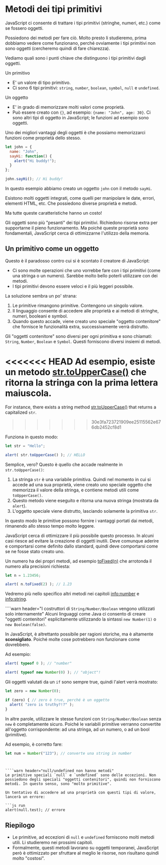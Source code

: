 # Metodi dei tipi primitivi

JavaScript ci consente di trattare i tipi primitivi (stringhe, numeri, etc.) come se fossero oggetti.

Possiedono dei metodi per fare ciò. Molto presto li studieremo, prima dobbiamo vedere come funzionano, perché ovviamente i tipi primitivi non sono oggetti (cercheremo quindi di fare chiarezza).

Vediamo quali sono i punti chiave che distinguono i tipi primitivi dagli oggetti.

Un primitivo

- E' un valore di tipo primitivo.
- Ci sono 6 tipi primitivi: `string`, `number`, `boolean`, `symbol`, `null` e `undefined`.

Un oggetto

- E' in grado di memorizzare molti valori come proprietà.
- Può essere creato con `{}`, ad esempio: `{name: "John", age: 30}`. Ci sono altri tipi di oggetto in JavaScript; le funzioni ad esempio sono oggetti.

Uno dei migliori vantaggi degli oggetti è che possiamo memorizzarci funzioni come proprietà dello stesso.

```js run
let john = {
  name: "John",
  sayHi: function() {
    alert("Hi buddy!");
  }
};

john.sayHi(); // Hi buddy!
```

In questo esempio abbiamo creato un oggetto `john` con il metodo `sayHi`.

Esistono molti oggetti integrati, come quelli per manipolare le date, errori, elementi HTML, etc. Che possiedono diverse proprietà e metodi.

Ma tutte queste caratteristiche hanno un costo!

Gli oggetti sono più "pesanti" dei tipi primitivi. Richiedono risorse extra per supportarne il pieno funzionamento. Ma poiché queste proprietà sono fondamentali, JavaScript cerca di ottimizzarne l'utilizzo della memoria.

## Un primitivo come un oggetto

Questo è il paradosso contro cui si è scontato il creatore di JavaScript:

- Ci sono molte operazioni che uno vorrebbe fare con i tipi primitivi (come una stringa o un numero). Sarebbe molto bello poterli utilizzare con dei metodi.
- I tipi primitivi devono essere veloci e il più leggeri possibile.

La soluzione sembra un po' strana:

1. Le primitive rimangono primitive. Contengono un singolo valore.
2. Il linguaggio consente di accedere alle proprietà e ai metodi di stringhe, numeri, booleani e symbol.
3. Quando questo accade, viene creato uno speciale "oggetto contenitore" che fornisce le funzionalità extra, successivamente verrà distrutto.

Gli "oggetti contenitore" sono diversi per ogni primitiva e sono chiamati: `String`, `Number`, `Boolean` e `Symbol`. Questi forniscono diversi insiemi di metodi.

<<<<<<< HEAD
Ad esempio, esiste un metodo [str.toUpperCase()](https://developer.mozilla.org/en/docs/Web/JavaScript/Reference/Global_Objects/String/toUpperCase) che ritorna la stringa con la prima lettera maiuscola.
=======
For instance, there exists a string method [str.toUpperCase()](https://developer.mozilla.org/en/docs/Web/JavaScript/Reference/Global_Objects/String/toUpperCase) that returns a capitalized `str`.
>>>>>>> 30e3fa723721909ee25115562e676db2452cf8d1

Funziona in questo modo:

```js run
let str = "Hello";

alert( str.toUpperCase() ); // HELLO
```

Semplice, vero?  Questo è quello che accade realmente in `str.toUpperCase()`:

1. La stringa `str` è una variabile primitiva. Quindi nel momento in cui si accede ad una sua proprietà, viene creato uno speciale oggetto che memorizza il valore della stringa, e contiene metodi utili come `toUpperCase()`.
2. Questo metodo viene eseguito e ritorna una nuova stringa (mostrata da `alert`).
3. L'oggetto speciale viene distrutto, lasciando solamente la primitiva `str`.

In questo modo le primitive possono fornire i vantaggi portati dai metodi, rimanendo allo stesso tempo molto leggere.

JavaScript cerca di ottimizzare il più possibile questo processo. In alcuni casi riesce ad evitare la creazione di oggetti inutili. Deve comunque aderire e comportarsi come definito dallo standard, quindi deve comportarsi come se ne fosse stato creato uno.

Un numero ha dei propri metodi, ad esempio [toFixed(n)](https://developer.mozilla.org/en-US/docs/Web/JavaScript/Reference/Global_Objects/Number/toFixed) che arrotonda il numero alla precisioni richiesta:

```js run
let n = 1.23456;

alert( n.toFixed(2) ); // 1.23
```

Vedremo più nello specifico altri metodi nei capitoli <info:number> e <info:string>.


````warn header="I costruttori di `String/Number/Boolean` vengono utilizzati solo internamente"
Alcuni linguaggi come Java ci consento di creare "oggetti contenitori" esplicitamente utilizzando la sintassi `new Number(1)` o `new Boolean(false)`.

In JavaScript, è altrettanto possibile per ragioni storiche, ma è altamente **sconsigliato**. Poiché molte cose potrebbero non funzionare come dovrebbero.

Ad esempio:

```js run
alert( typeof 0 ); // "number"

alert( typeof new Number(0) ); // "object"!
```

Gli oggetti valutati da un `if` sono sempre true, quindi l'alert verrà mostrato:

```js run
let zero = new Number(0);

if (zero) { // zero è true, perché è un oggetto
  alert( "zero is truthy?!?" );
}
```

In altre parole, utilizzare le stesse funzioni con `String/Number/Boolean` senza `new` è completamente sicuro. Poiché le variabili primitive verranno convertite all'oggetto corrispondente: ad una stringa, ad un numero, o ad un bool (primitive).

Ad esempio, è corretto fare:
```js
let num = Number("123"); // converte una string in number
```
````


````warn header="null/undefined non hanno metodi"
Le primitive speciali `null` e `undefined` sono delle eccezioni. Non possiedono degli speciali "oggetti contenitori", quindi non forniscono metodi. In questo senso, sono "molto primitive".

Un tentativo di accedere ad una proprietà con questi tipi di valore, lancerà un errore:

```js run
alert(null.test); // errore
````

## Riepilogo

- Le primitive, ad eccezioni di `null` e `undefined` forniscono molti metodi utili. Li studieremo nei prossimi capitoli.
- Formalmente, questi metodi lavorano su oggetti temporanei, JavaScript però è ottimizzato per sfruttare al meglio le risorse, non risultano quindi molto "costosi".
